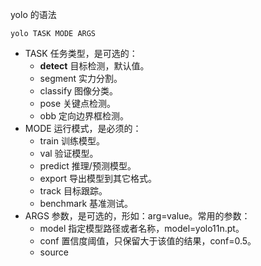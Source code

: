 yolo 的语法
```
yolo TASK MODE ARGS
```

- TASK 任务类型，是可选的：
	- **detect** 目标检测，默认值。
	- segment 实力分割。
	- classify 图像分类。
	- pose 关键点检测。
	- obb 定向边界框检测。
- MODE 运行模式，是必须的：
	- train 训练模型。
	- val 验证模型。
	- predict 推理/预测模型。
	- export 导出模型到其它格式。
	- track 目标跟踪。
	- benchmark 基准测试。
- ARGS 参数，是可选的，形如：arg=value。常用的参数：
	- model 指定模型路径或者名称，model=yolo11n.pt。
	- conf 置信度阈值，只保留大于该值的结果，conf=0.5。
	- source 